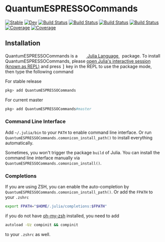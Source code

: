 # QuantumESPRESSOCommands

[![Stable](https://img.shields.io/badge/docs-stable-blue.svg)](https://MineralsCloud.github.io/QuantumESPRESSOCommands.jl/stable)
[![Dev](https://img.shields.io/badge/docs-dev-blue.svg)](https://MineralsCloud.github.io/QuantumESPRESSOCommands.jl/dev)
[![Build Status](https://github.com/MineralsCloud/QuantumESPRESSOCommands.jl/workflows/CI/badge.svg)](https://github.com/MineralsCloud/QuantumESPRESSOCommands.jl/actions)
[![Build Status](https://ci.appveyor.com/api/projects/status/github/singularitti/QuantumESPRESSOCommands.jl?svg=true)](https://ci.appveyor.com/project/singularitti/QuantumESPRESSOCommands-jl)
[![Build Status](https://cloud.drone.io/api/badges/MineralsCloud/QuantumESPRESSOCommands.jl/status.svg)](https://cloud.drone.io/MineralsCloud/QuantumESPRESSOCommands.jl)
[![Build Status](https://api.cirrus-ci.com/github/MineralsCloud/QuantumESPRESSOCommands.jl.svg)](https://cirrus-ci.com/github/MineralsCloud/QuantumESPRESSOCommands.jl)
[![Coverage](https://codecov.io/gh/MineralsCloud/QuantumESPRESSOCommands.jl/branch/master/graph/badge.svg)](https://codecov.io/gh/MineralsCloud/QuantumESPRESSOCommands.jl)
[![Coverage](https://coveralls.io/repos/github/MineralsCloud/QuantumESPRESSOCli.jl/badge.svg?branch=master)](https://coveralls.io/github/MineralsCloud/QuantumESPRESSOCli.jl?branch=master)

## Installation

<p>
QuantumESPRESSOCommands is a &nbsp;
    <a href="https://julialang.org">
        <img src="https://julialang.org/favicon.ico" width="16em">
        Julia Language
    </a>
    &nbsp; package. To install QuantumESPRESSOCommands,
    please <a href="https://docs.julialang.org/en/v1/manual/getting-started/">open
    Julia's interactive session (known as REPL)</a> and press <kbd>]</kbd> key in the REPL to use the package mode, then type the following command
</p>

For stable release

```julia
pkg> add QuantumESPRESSOCommands
```

For current master

```julia
pkg> add QuantumESPRESSOCommands#master
```

### Command Line Interface

Add `~/.julia/bin` to your `PATH` to enable command line interface. Or run
`QuantumESPRESSOCommands.comonicon_install_path()` to install everything
automatically.

Sometimes, you won't trigger the package `build` of Julia. You can install the
command line interface manually via
`QuantumESPRESSOCommands.comonicon_install()`.

### Completions

If you are using ZSH, you can enable the auto-completion by
`QuantumESPRESSOCommands.comonicon_install_path()`. Or add the `FPATH` to your
`.zshrc`

```sh
export FPATH="$HOME/.julia/completions:$FPATH"
```

if you do not have [oh-my-zsh](https://github.com/ohmyzsh/ohmyzsh) installed,
you need to add

```sh
autoload -Uz compinit && compinit
```

to your `.zshrc` as well.
